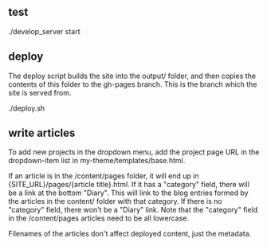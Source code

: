 ## test

./develop_server start

## deploy

The deploy script builds the site into the output/ folder, and then copies the
contents of this folder to the gh-pages branch. This is the branch which the
site is served from.

./deploy.sh

## write articles

To add new projects in the dropdown menu, add the project page URL in the
dropdown-item list in my-theme/templates/base.html.

If an article is in the /content/pages folder, it will end up in
{SITE_URL}/pages/{article title}.html. If it has a "category" field, there will
be a link at the bottom "Diary". This will link to the blog entries formed by
the articles in the content/ folder with that category. If there is no
"category" field, there won't be a "Diary" link. Note that the "category" field
in the /content/pages articles need to be all lowercase.

Filenames of the articles don't affect deployed content, just the metadata.
